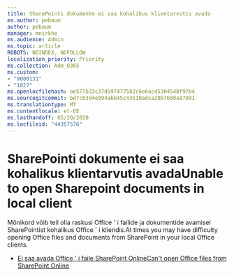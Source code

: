 ```yaml
---
title: SharePointi dokumente ei saa kohalikus klientarvutis avada
ms.author: pebaum
author: pebaum
manager: mnirkhe
ms.audience: Admin
ms.topic: article
ROBOTS: NOINDEX, NOFOLLOW
localization_priority: Priority
ms.collection: Adm_O365
ms.custom:
- "9000131"
- "1827"
ms.openlocfilehash: ae577b33c37d597477582c6e6ac45304548f97b4
ms.sourcegitcommit: bd7c03d4e994abb45c43510adca20b7600a87091
ms.translationtype: MT
ms.contentlocale: et-EE
ms.lasthandoff: 05/20/2020
ms.locfileid: "44357576"
---
```

# <a name="unable-to-open-sharepoint-documents-in-local-client"></a><span data-ttu-id="2a4e0-102">SharePointi dokumente ei saa kohalikus klientarvutis avada</span><span class="sxs-lookup"><span data-stu-id="2a4e0-102">Unable to open Sharepoint documents in local client</span></span>

<span data-ttu-id="2a4e0-103">Mõnikord võib teil olla raskusi Office ' i failide ja dokumentide avamisel SharePointist kohalikus Office ' i kliendis.</span><span class="sxs-lookup"><span data-stu-id="2a4e0-103">At times you may have difficulty opening Office files and documents from SharePoint in your local Office clients.</span></span>
- [<span data-ttu-id="2a4e0-104">Ei saa avada Office ' i faile SharePoint Online</span><span class="sxs-lookup"><span data-stu-id="2a4e0-104">Can't open Office files from SharePoint Online</span></span>](https://docs.microsoft.com/sharepoint/troubleshoot/administration/cant-open-office-files)
